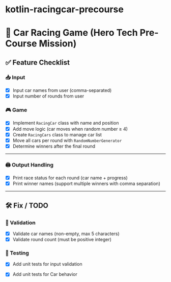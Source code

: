 # kotlin-racingcar-precourse

# 🚗 Car Racing Game (Hero Tech Pre-Course Mission)

## ✅ Feature Checklist

### 📥 Input

- [x] Input car names from user (comma-separated)
- [x] Input number of rounds from user

### 🎮 Game

- [x] Implement `RacingCar` class with name and position
- [x] Add move logic (car moves when random number ≥ 4)
- [x] Create `RacingCars` class to manage car list
- [x] Move all cars per round with `RandomNumberGenerator`
- [x] Determine winners after the final round

---

### 🖨 Output Handling

- [x] Print race status for each round (car name + progress)
- [x] Print winner names (support multiple winners with comma separation)

---

## 🛠 Fix / TODO

### 🚫 Validation

- [x] Validate car names (non-empty, max 5 characters)  
- [x] Validate round count (must be positive integer)  

### 🧪 Testing

- [x] Add unit tests for input validation
- [x] Add unit tests for Car behavior

